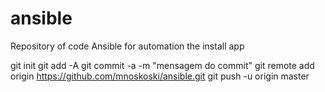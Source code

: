 # ansible
Repository of code Ansible for automation the install app


git init
git add -A
git commit -a -m "mensagem do commit"
git remote add origin https://github.com/mnoskoski/ansible.git
git push -u origin master
